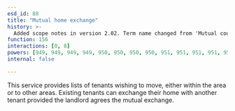 ```yaml
---
esd_id: 88
title: "Mutual home exchange"
history: >-
  Added scope notes in version 2.02. Term name changed from 'Mutual council home exchange' to 'Housing - council - mutual exchange' in version 3.00. Name changed to 'Mutual home exchange' in version 4.00.
function: 156
interactions: [0, 8]
powers: [949, 949, 949, 949, 950, 950, 950, 950, 951, 951, 951, 951, 952, 952, 952]
internal: false

---
```


This service provides lists of tenants wishing to move, either within the area or to other areas. Existing tenants can exchange their home with another tenant provided the landlord agrees the mutual exchange.

